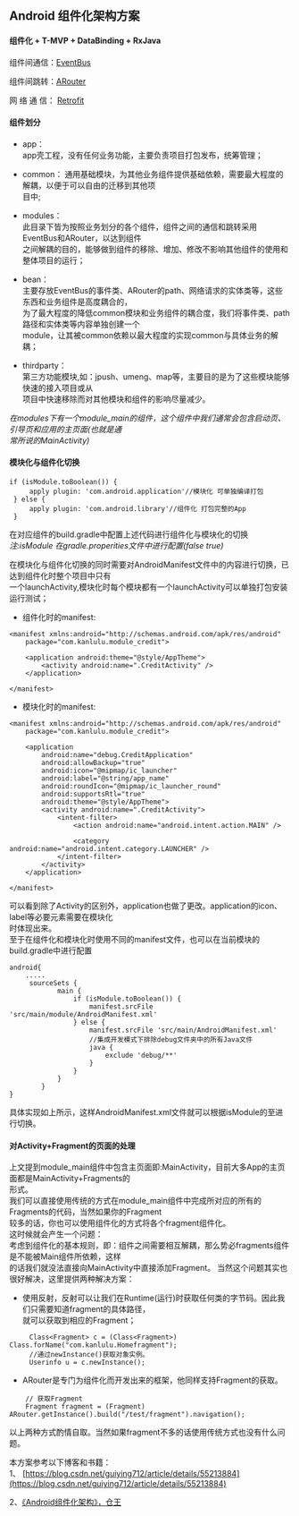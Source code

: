 ## Android 组件化架构方案
#### 组件化 + T-MVP + DataBinding + RxJava

组件间通信：[EventBus](https://github.com/greenrobot/EventBus)  

组件间跳转：[ARouter](https://github.com/alibaba/ARouter)  

网 络 通 信：  [Retrofit](https://github.com/square/retrofit)  
 
 #### **组件划分**    
 - app：  
 app壳工程，没有任何业务功能，主要负责项目打包发布，统筹管理；
 
 - common：
 通用基础模块，为其他业务组件提供基础依赖，需要最大程度的解耦，以便于可以自由的迁移到其他项  
 目中;
 
 - modules：  
 此目录下皆为按照业务划分的各个组件，组件之间的通信和跳转采用EventBus和ARouter，以达到组件  
 之间解耦的目的，能够做到组件的移除、增加、修改不影响其他组件的使用和整体项目的运行；
 
 - bean：  
 主要存放EventBus的事件类、ARouter的path、网络请求的实体类等，这些东西和业务组件是高度耦合的，  
 为了最大程度的降低common模块和业务组件的耦合度，我们将事件类、path路径和实体类等内容单独创建一个  
 module，让其被common依赖以最大程度的实现common与具体业务的解耦；  
 
 - thirdparty：  
 第三方功能模块,如：jpush、umeng、map等，主要目的是为了这些模块能够快速的接入项目或从  
 项目中快速移除而对其他模块和组件的影响尽量减少。
    
 _在modules下有一个module_main的组件，这个组件中我们通常会包含启动页、引导页和应用的主页面(也就是通  
 常所说的MainActivity)_
 #### 模块化与组件化切换  
````
if (isModule.toBoolean()) {
     apply plugin: 'com.android.application'//模块化 可单独编译打包
 } else {
     apply plugin: 'com.android.library'//组件化 打包完整的App
 }
 ````  
在对应组件的build.gradle中配置上述代码进行组件化与模块化的切换  
*注:isModule 在gradle.properities文件中进行配置(false true)*   

在模块化与组件化切换的同时需要对AndroidManifest文件中的内容进行切换，已达到组件化时整个项目中只有  
一个launchActivity,模块化时每个模块都有一个launchActivity可以单独打包安装运行测试；
- 组件化时的manifest:
````
<manifest xmlns:android="http://schemas.android.com/apk/res/android"
    package="com.kanlulu.module_credit">

    <application android:theme="@style/AppTheme">
        <activity android:name=".CreditActivity" />
    </application>

</manifest>
````
- 模块化时的manifest:
````
<manifest xmlns:android="http://schemas.android.com/apk/res/android"
    package="com.kanlulu.module_credit">
    
    <application
        android:name="debug.CreditApplication"
        android:allowBackup="true"
        android:icon="@mipmap/ic_launcher"
        android:label="@string/app_name"
        android:roundIcon="@mipmap/ic_launcher_round"
        android:supportsRtl="true"
        android:theme="@style/AppTheme">
        <activity android:name=".CreditActivity">
            <intent-filter>
                <action android:name="android.intent.action.MAIN" />

                <category android:name="android.intent.category.LAUNCHER" />
            </intent-filter>
        </activity>
    </application>

</manifest>
````
可以看到除了Activity的区别外，application也做了更改。application的icon、label等必要元素需要在模块化  
时体现出来。  
至于在组件化和模块化时使用不同的manifest文件，也可以在当前模块的build.gradle中进行配置
````
android{
    .....
     sourceSets {
            main {
                if (isModule.toBoolean()) {
                    manifest.srcFile 'src/main/module/AndroidManifest.xml'
                } else {
                    manifest.srcFile 'src/main/AndroidManifest.xml'
                    //集成开发模式下排除debug文件夹中的所有Java文件
                    java {
                        exclude 'debug/**'
                    }
                }
            }
        }
}
````
具体实现如上所示，这样AndroidManifest.xml文件就可以根据isModule的至进行切换。
  
#### 对Activity+Fragment的页面的处理  
上文提到module_main组件中包含主页面即:MainActivity，目前大多App的主页面都是MainActivity+Fragments的  
形式。  
我们可以直接使用传统的方式在module_main组件中完成所对应的所有的Fragments的代码，当然如果你的Fragment  
较多的话，你也可以使用组件化的方式将各个fragment组件化。  
这时候就会产生一个问题：  
考虑到组件化的基本规则，即：组件之间需要相互解耦，那么势必fragments组件是不能被Main组件所依赖，这样  
的话我们就没法直接向MainActivity中直接添加Fragment。
当然这个问题其实也很好解决，这里提供两种解决方案：
- 使用反射，反射可以让我们在Runtime(运行)时获取任何类的字节码。因此我们只需要知道fragment的具体路径，  
就可以获取到相应的Fragment；  
````
     Class<Fragment> c = (Class<Fragment>) Class.forName("com.kanlulu.Homefragment");
     //通过newInstance()获取对象实例。
     Userinfo u = c.newInstance();
````
- ARouter是专门为组件化而开发出来的框架，他同样支持Fragment的获取。  
````
    // 获取Fragment
    Fragment fragment = (Fragment) ARouter.getInstance().build("/test/fragment").navigation();
```` 
  
  以上两种方式酌情自取。当然如果fragment不多的话使用传统方式也没有什么问题。  
  
  本方案参考以下博客和书籍：  
 1、 [https://blog.csdn.net/guiying712/article/details/55213884](https://blog.csdn.net/guiying712/article/details/55213884)  
  
  2、[《Android组件化架构》，仓王](https://item.jd.com/26728862000.html)

